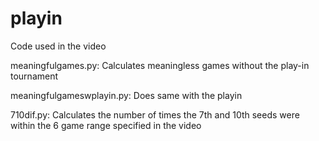 # playin
Code used in the video 

meaningfulgames.py: Calculates meaningless games without the play-in tournament 

meaningfulgameswplayin.py: Does same with the playin 

710dif.py: Calculates the number of times the 7th and 10th seeds were within the 6 game range specified in the video 
